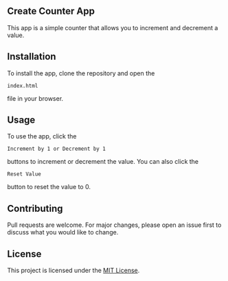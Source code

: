 ## Create Counter App
This app is a simple counter that allows you to increment and decrement a value.

## Installation
To install the app, clone the repository and open the

    index.html

file in your browser.

## Usage
To use the app, click the 

    Increment by 1 or Decrement by 1

 buttons to increment or decrement the value. You can also click the 

    Reset Value
 
 button to reset the value to 0.

## Contributing
Pull requests are welcome. For major changes, please open an issue first to discuss what you would like to change.

## License
This project is licensed under the [MIT License]().